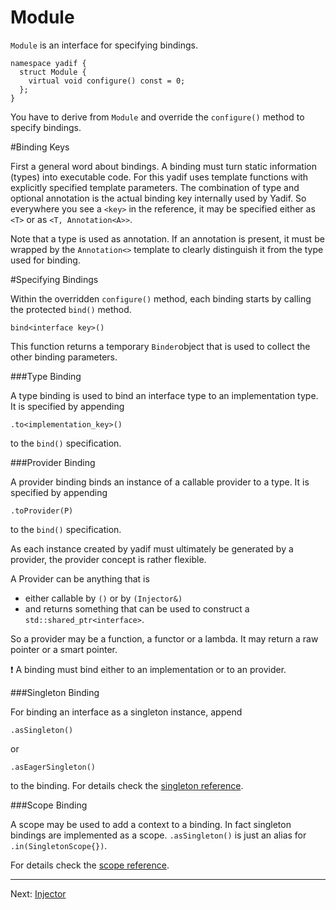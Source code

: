 # Module

`Module` is an interface for specifying bindings.

```
namespace yadif {
  struct Module {
    virtual void configure() const = 0;
  };
}
```

You have to derive from `Module` and override the `configure()` method to specify bindings.

#Binding Keys

First a general word about bindings. A binding must turn static information (types) into
executable code. For this yadif uses template functions with explicitly specified template parameters. The combination of type and optional annotation is the actual binding key internally used by Yadif. So everywhere you see a `<key>` in the reference, it may be specified either as `<T>` or as `<T, Annotation<A>>`.

Note that a type is used as annotation. If an annotation is present, it must be wrapped by the `Annotation<>` template to clearly distinguish it from the type used for binding.

#Specifying Bindings

Within the overridden `configure()` method, each binding starts by calling the protected `bind()` method.

```
bind<interface key>()
```

This function returns a temporary `Binder`object that is used to collect the other binding parameters.

###Type Binding

A type binding is used to bind an interface type to an implementation type. It is specified by appending

```
.to<implementation_key>()
``` 

to the `bind()` specification.

###Provider Binding

A provider binding binds an instance of a callable provider to a type.  It is specified by appending

```
.toProvider(P)
``` 

to the `bind()` specification.

As each instance created by yadif must ultimately be generated by a provider, the provider concept is rather flexible.

A Provider can be anything that is

* either callable by `()` or by `(Injector&)`
* and returns something that can be used to construct a `std::shared_ptr<interface>`.

So a provider may be a function, a functor or a lambda. It may return a raw pointer or a smart pointer.

:exclamation: A binding must bind either to an implementation or to an provider. 

###Singleton Binding

For binding an interface as a singleton instance, append

```
.asSingleton()
``` 

or

```
.asEagerSingleton()
```

to the binding. For details check the [singleton reference](reference_singleton.md).


###Scope Binding

A scope may be used to add a context to a binding. In fact singleton bindings are implemented as a scope.  `.asSingleton()` is just an alias for `.in(SingletonScope{})`.

For details check the [scope reference](reference_singleton.md).

---

Next: [Injector](reference_injector.md)